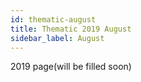 ```yaml
---
id: thematic-august
title: Thematic 2019 August
sidebar_label: August
---
```


2019 page(will be filled soon)